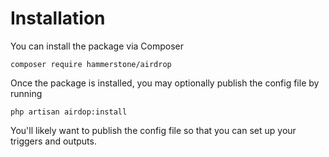 
# Installation

You can install the package via Composer
```console
composer require hammerstone/airdrop
```

Once the package is installed, you may optionally publish the config file by running 
```console
php artisan airdop:install
```

You'll likely want to publish the config file so that you can set up your triggers and outputs.
